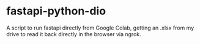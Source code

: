 # fastapi-python-dio
A script to run fastapi directly from Google Colab, getting an .xlsx from my drive to read it back directly in the browser via ngrok.

